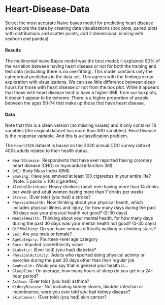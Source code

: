 # Heart-Disease-Data

Select the most accurate Naive bayes model for predicting heart disease and explore the data by creating  data visualizations (box plots, paired plots with distributions and scatter points, and 2 dimensional binning  with seaborn and pandas)

#### Results
The multinomial naive Bayes model was the best model; it explained 90% of the variation between having heart disease or not for both the training and test data (indicating there is no overfitting). 
 This model contains only the categorical predictors in the data set.  This agrees with the findings in our exploration with visualizations.  We can see little difference between sleep hours for those with heart disease or not from the box plot. While it appears that those with heart disease tend to have a higher BMI, from our boxplots, it doesn't appear to be extreme.  There is a higher proportion of people between the ages 50-74 that make up those that have heart disease. 


#### Data
Note that this is a clean version (no missing values) and it only contains 18 variables (the original dataset has more than 300 variables). HeartDisease is the response variable. And this is a classification problem.

The `heart2020` dataset is based on the 2020 annual CDC survey data of 400k adults related to their health status.
* `HeartDisease:` Respondents that have ever reported having coronary heart disease (CHD) or myocardial infarction (MI)
* `BMI:` Body Mass Index (BMI)
* `Smoking:` Have you smoked at least 100 cigarettes in your entire life? [Note: 5 packs = 100 cigarettes]
* `AlcoholDrinking:` Heavy drinkers (adult men having more than 14 drinks per week and adult women having more than 7 drinks per week)
* `Stroke:` (Ever told) (you had) a stroke?
* `PhysicalHealth:` Now thinking about your physical health, which includes physical illness and injury, for how many days during the past 30 days was your physical health not good? (0-30 days)
* `MentalHealth:` Thinking about your mental health, for how many days during the past 30 days was your mental health not good? (0-30 days)
* `DiffWalking:` Do you have serious difficulty walking or climbing stairs?
* `Sex:` Are you male or female?
* `AgeCategory:` Fourteen-level age category
* `Race:` Imputed race/ethnicity value
* `Diabetic:` (Ever told) (you had) diabetes?
* `PhysicalActivity:` Adults who reported doing physical activity or exercise during the past 30 days other than their regular job
* `GenHealth:` Would you say that in general your health is...
* `SleepTime:` On average, how many hours of sleep do you get in a 24-hour period?
* `Asthma:` (Ever told) (you had) asthma?
* `KidneyDisease:` Not including kidney stones, bladder infection or incontinence, were you ever told you had kidney disease?
* `SkinCancer:` (Ever told) (you had) skin cancer?
